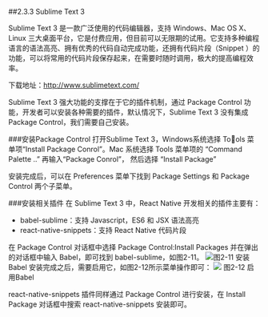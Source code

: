 ##2.3.3 Sublime Text 3

Sublime Text 3 是一款广泛使用的代码编辑器，支持 Windows、Mac OS X、Linux 三大桌面平台，它是付费应用，但目前可以无限期的试用。它支持多种编程语言的语法高亮、拥有优秀的代码自动完成功能，还拥有代码片段（Snippet ）的功能，可以将常用的代码片段保存起来，在需要时随时调用，极大的提高编程效率。

下载地址：http://www.sublimetext.com/

Sublime Text 3 强大功能的支撑在于它的插件机制，通过 Package Control 功能，开发者可以安装各种需要的插件，默认情况下，Sublime Text 3 没有集成 Package Control，我们需要自己安装。

###安装Package Control
打开Sublime Text 3，Windows系统选择 Tools 菜单项“Install Package Conrol”。Mac 系统选择 Tools 菜单项的 “Command Palette ..” 再输入“Package Conrol”， 然后选择 “Install Package”

安装完成后，可以在 Preferences 菜单下找到 Package Settings 和 Package Control 两个子菜单。

###安装相关插件
在 Sublime Text 3 中，React Native 开发相关的插件主要有：
* babel-sublime：支持 Javascript，ES6 和 JSX 语法高亮
* react-native-snippets：支持 React Native 代码片段

在 Package Control 对话框中选择 Package Control:Install Packages 并在弹出的对话框中输入 Babel，即可找到 babel-sublime，如图2-11。
![](/assets/图2-11.png)图2-11 安装Babel
安装完成之后，需要启用它，如图2-12所示菜单操作即可：
![](/assets/图2-12.png) 图2-12 启用Babel

react-native-snippets 插件同样通过 Package Control 进行安装，在 Install Package 对话框中搜索 react-native-snippets 安装即可。